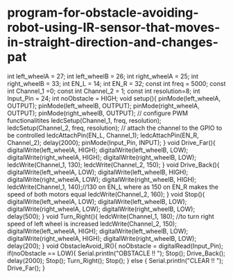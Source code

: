 # program-for-obstacle-avoiding-robot-using-IR-sensor-that-moves-in-straight-direction-and-changes-pat
int left_wheelA = 27; int left_wheelB = 26;
int right_wheelA = 25; int right_wheelB = 33;
int EN_L = 14; int EN_R = 32;
const int freq = 5000;
const int Channel_1 =0;
const int Channel_2 = 1;
const int resolution=8;
int Input_Pin = 24;
int noObstacle = HIGH;
void setup(){
pinMode(left_wheelA, OUTPUT); pinMode(left_wheelB, OUTPUT);
pinMode(right_wheelA, OUTPUT); pinMode(right_wheelB, OUTPUT);
// configure PWM functionalitites
ledcSetup(Channel_1, freq, resolution);
ledcSetup(Channel_2, freq, resolution);
// attach the channel to the GPIO to be controlled
ledcAttachPin(EN_L, Channel_1);
ledcAttachPin(EN_R, Channel_2);
delay(2000);
pinMode(Input_Pin, INPUT);
}
void Drive_Far(){
digitalWrite(left_wheelA, HIGH);
digitalWrite(left_wheelB, LOW);
digitalWrite(right_wheelA, HIGH);
digitalWrite(right_wheelB, LOW);
ledcWrite(Channel_1, 130);
ledcWrite(Channel_2, 150);
}
void Drive_Back(){
digitalWrite(left_wheelA, LOW);
digitalWrite(left_wheelB, HIGH);
digitalWrite(right_wheelA, LOW);
digitalWrite(right_wheelB, HIGH);
ledcWrite(Channel_1, 140);//130 on EN_L where as 150 on EN_R makes the speed of both motors equal
ledcWrite(Channel_2, 160);
}
void Stop(){
digitalWrite(left_wheelA, LOW);
digitalWrite(left_wheelB, LOW);
digitalWrite(right_wheelA, LOW);
digitalWrite(right_wheelB, LOW);
delay(500);
}
void Turn_Right(){
ledcWrite(Channel_1, 180); //to turn right speed of left wheel is increased
ledcWrite(Channel_2, 150);
digitalWrite(left_wheelA, HIGH);
digitalWrite(left_wheelB, LOW);
digitalWrite(right_wheelA, HIGH);
digitalWrite(right_wheelB, LOW);
delay(200);
}
void ObstacleAvoid_IR(){
noObstacle = digitalRead(Input_Pin);
if(noObstacle == LOW){
Serial.println("OBSTACLE !! ");
Stop();
Drive_Back();
delay(2000);
Stop();
Turn_Right();
Stop();
}
else {
Serial.println("CLEAR !! ");
Drive_Far();
}
